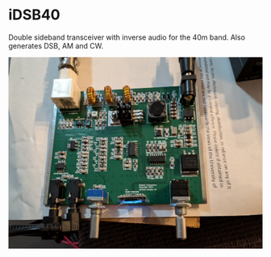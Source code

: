 # iDSB40
Double sideband transceiver with inverse audio for the 40m band. Also generates DSB, AM and CW.

![alt text](https://github.com/ianm8/iDSB40/blob/main/docs/iDSB40-PCB-Complete.jpg?raw=true)

